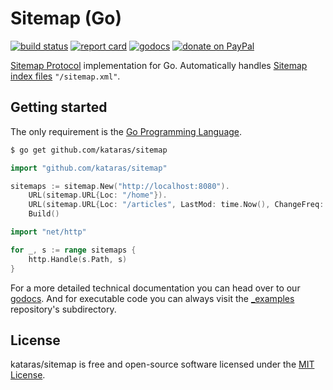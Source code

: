 # Sitemap (Go)

[![build status](https://img.shields.io/travis/kataras/sitemap/master.svg?style=for-the-badge&logo=travis)](https://travis-ci.org/kataras/sitemap) [![report card](https://img.shields.io/badge/report%20card-a%2B-ff3333.svg?style=for-the-badge)](https://goreportcard.com/report/github.com/kataras/sitemap) [![godocs](https://img.shields.io/badge/go-%20docs-488AC7.svg?style=for-the-badge)](https://godoc.org/github.com/kataras/sitemap) [![donate on PayPal](https://img.shields.io/badge/support-PayPal-blue.svg?style=for-the-badge)](https://www.paypal.me/kataras)

[Sitemap Protocol](https://www.sitemaps.org/protocol.html) implementation for Go. Automatically handles [Sitemap index files](https://www.sitemaps.org/protocol.html#index) `"/sitemap.xml"`.

## Getting started

The only requirement is the [Go Programming Language](https://golang.org/dl).

```sh
$ go get github.com/kataras/sitemap
```

```go
import "github.com/kataras/sitemap"
```

```go
sitemaps := sitemap.New("http://localhost:8080").
    URL(sitemap.URL{Loc: "/home"}).
    URL(sitemap.URL{Loc: "/articles", LastMod: time.Now(), ChangeFreq: sitemap.Daily, Priority: 1}).
    Build()
```

```go
import "net/http"
```

```go
for _, s := range sitemaps {
    http.Handle(s.Path, s)
}
```

For a more detailed technical documentation you can head over to our [godocs](https://godoc.org/github.com/kataras/sitemap). And for executable code you can always visit the [_examples](_examples) repository's subdirectory.

## License

kataras/sitemap is free and open-source software licensed under the [MIT License](https://tldrlegal.com/license/mit-license).
